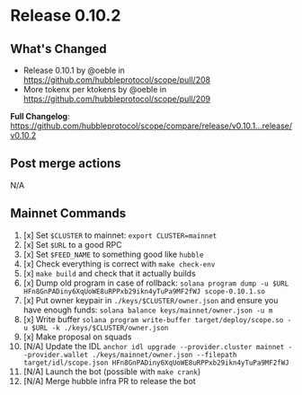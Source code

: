 # Release 0.10.2

## What's Changed

* Release 0.10.1 by @oeble in <https://github.com/hubbleprotocol/scope/pull/208>
* More tokenx per ktokens by @oeble in <https://github.com/hubbleprotocol/scope/pull/209>

**Full Changelog**: <https://github.com/hubbleprotocol/scope/compare/release/v0.10.1...release/v0.10.2>

## Post merge actions

N/A

## Mainnet Commands

1. [x] Set `$CLUSTER` to mainnet: `export CLUSTER=mainnet`
2. [x] Set `$URL` to a good RPC
3. [x] Set `$FEED_NAME` to something good like `hubble`
4. [x] Check everything is correct with `make check-env`
5. [x] `make build` and check that it actually builds
6. [x] Dump old program in case of rollback: `solana program dump -u $URL HFn8GnPADiny6XqUoWE8uRPPxb29ikn4yTuPa9MF2fWJ scope-0.10.1.so`
7. [x] Put owner keypair in `./keys/$CLUSTER/owner.json` and ensure you have enough funds: `solana balance keys/mainnet/owner.json -u m`
8. [x] Write buffer `solana program write-buffer target/deploy/scope.so -u $URL -k ./keys/$CLUSTER/owner.json`
9. [x] Make proposal on squads
10. [N/A] Update the IDL `anchor idl upgrade --provider.cluster mainnet --provider.wallet ./keys/mainnet/owner.json --filepath target/idl/scope.json HFn8GnPADiny6XqUoWE8uRPPxb29ikn4yTuPa9MF2fWJ`
11. [N/A] Launch the bot (possible with `make crank`)
12. [N/A] Merge hubble infra PR to release the bot
